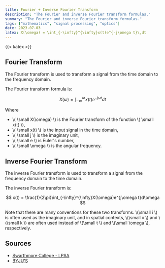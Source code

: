 ```yaml
---
title: Fourier + Inverse Fourier Transform
description: "The Fourier and inverse Fourier transform formulas."
summary: "The Fourier and inverse Fourier transform formulas."
tags: ["mathematics", "signal processing", "optics"]
date: 2023-07-03
latex: X(\omega) = \int_{-\infty}^{\infty}x(t)e^{-j\omega t}\,dt
---
```


{{< katex >}}

## Fourier Transform
The Fourier transform is used to transform a signal from the time domain to the frequency domain.

The Fourier transform formula is:

$$ X(\omega) = \int_{-\infty}^{\infty}x(t)e^{-j\omega t}dt $$

Where

* \\( \small X(\omega) \\) is the Fourier transform of the function \\( \small x(t) \\),
* \\( \small x(t) \\) is the input signal in the time domain,
* \\( \small j \\) is the imaginary unit,
* \\( \small e \\) is Euler's number,
* \\( \small \omega \\) is the angular frequency.


## Inverse Fourier Transform
The inverse Fourier transform is used to transform a signal from the frequency domain to the time domain.

The inverse Fourier transform is:

$$ x(t) = \frac{1}{2\pi}\int_{-\infty}^{\infty}X(\omega)e^{j\omega t}d\omega $$


Note that there are many conventions for these two transforms. \\(\small i \\) is often used as the imaginary unit, and in spatial contexts, \\(\small x \\) and \\(\small k \\) are often used instead of \\(\small t \\) and \\(\small \omega \\), respectively.

## Sources

- [Swarthmore College - LPSA](https://lpsa.swarthmore.edu/Fourier/Xforms/FXformIntro.html)
- [BYJU'S](https://byjus.com/maths/fourier-transform/)